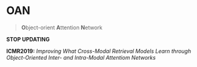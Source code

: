 # OAN
> **O**bject-orient **A**ttention **N**etwork

**STOP UPDATING**

**ICMR2019:** *Improving What Cross-Modal Retrieval Models Learn through Object-Oriented Inter- and Intra-Modal Attentiom Networks*

